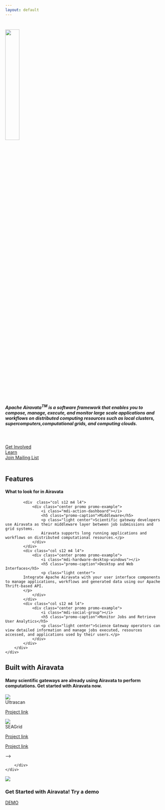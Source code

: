 ```yaml
---
layout: default
---
```


<!--Hero-->
<div class="section no-pad-bot" id="index-banner">
    <div class="container">
        <h1 class="center">
            <img src="assets/img/airavata-logo-shadow.png" style="width:30%;"/>
        </h1>
        <h5 class="center white-text">
            Apache Airavata<sup>TM</sup> is a software framework that enables you to compose, manage, execute, and monitor large scale applications and workflows on distributed computing resources such as local clusters, supercomputers,computational grids, and computing clouds.
        </h5><br/><br/>
        <div class="row">
            <div class="col s12 offset-m2 offset-l2 m3 l3 center">
                <a class="waves-effect waves-light center btn-large default_color" href="get-involved.html"><i class="material-icons right"></i>Get Involved</a>
            </div>
            <div class="col s12 m2 l2 center">
                <a class="waves-effect waves-light center btn-large default_color" href="learning.html"><i class="material-icons right"></i>Learn</a>
            </div>
            <div class="col s12 m3 l3 center">
                <a class="waves-effect waves-light center btn-large default_color" href="mailing-list.html"><i class="material-icons right"></i>Join Mailing List</a>
            </div>
        </div><br/>
        <!--<h1 class="text_h center header cd-headline letters type">
            <span>I Love</span>
            <span class="cd-words-wrapper waiting">
                <b class="is-visible">creating</b>
                <b>designing</b>
                <b>developing</b>
            </span>
        </h1>-->
    </div>
</div>

<!--Intro and service-->
<div id="intro" class="section scrollspy">
    <div class="container">
        <div class="row">
            <div  class="col s12">
                <h2 class="center header text_h2"><span class="span_h2"> Features  </span></h2>
                <h4 class="center header text_h2"><span class="span_h4"> What to look for in Airavata  </span></h4>
                 <div class="divider"></div>
            </div>

            <div  class="col s12 m4 l4">
                <div class="center promo promo-example">
                    <i class="mdi-action-dashboard"></i>
                    <h5 class="promo-caption">Middleware</h5>
                    <p class="light center">Scientific gateway developers use Airavata as their middleware layer between job submissions and grid systems.
                    Airavata supports long running applications and workflows on distributed computational resources.</p>
                </div>
            </div>
            <div class="col s12 m4 l4">
                <div class="center promo promo-example">
                    <i class="mdi-hardware-desktop-windows"></i>
                    <h5 class="promo-caption">Desktop and Web Interfaces</h5>
                    <p class="light center">
		    Integrate Apache Airavata with your user interface components to manage applications, workflows and generated data using our Apache Thrift-based API.
		    </p>
                </div>
            </div>
            <div class="col s12 m4 l4">
                <div class="center promo promo-example">
                    <i class="mdi-social-group"></i>
                    <h5 class="promo-caption">Monitor Jobs and Retrieve User Analytics</h5>
                    <p class="light center">Science Gateway operators can view detailed information and manage jobs executed, resources accessed, and applications used by their users.</p>
                </div>
            </div>
        </div>
    </div>
</div>

<!--Work-->
<div class="section scrollspy" id="work">
    <div class="container">
        <h2 class="header center text_b">Built with Airavata </h2>
        <div  class="col s12">
            <h4 class="center header text_h2"><span class="span_h4">Many scientific gateways are already using Airavata to perform computations. Get started with Airavata now.</span></h4>
            <div class="divider"></div>
        </div>
        <div class="row">
            <div class="col s12 m4 l4">
                <div class="card">
                    <div class="card-image waves-effect waves-block waves-light">
                        <img class="activator" src="assets/img/Ultrascan-icon-512x512.png">
                    </div>
                    <div class="card-content">
                        <span class="card-title activator grey-text text-darken-4">Ultrascan
                        <!--<i class="mdi-navigation-more-vert right"></i>-->
                        </span>
                        <p><a href="http://ultrascan.uthscsa.edu" target="_blank">Project link</a></p>
                    </div>
                    <!--
                    <div class="card-reveal">
                        <span class="card-title grey-text text-darken-4">Ultrascan<i class="mdi-navigation-close right"></i></span>
                        <p>Here is some more information about this project that is only revealed once clicked on.</p>
                    </div>
                    -->
                </div>
            </div>
            <div class="col s12 m4 l4">
                <div class="card">
                    <div class="card-image waves-effect waves-block waves-light">
                        <img class="activator" src="assets/img/Seagrid-icon-512x512.png">
                    </div>
                    <div class="card-content">
                        <span class="card-title activator grey-text text-darken-4">SEAGrid
                        <!--<i class="mdi-navigation-more-vert right"></i>-->
                        </span>
                        <p><a href="http://seagrid.org" target="_blank">Project link</a></p>
                    </div>
                    <!--
                    <div class="card-reveal">
                        <span class="card-title grey-text text-darken-4">SEAGrid <i class="mdi-navigation-close right"></i></span>
                        <p>Here is some more information about this project that is only revealed once clicked on.</p>
                    </div>
                    -->
                </div>
            </div>
            <!--
            <div class="col s12 m4 l4">
                <div class="card">
                    <div class="card-image waves-effect waves-block waves-light">
                        <img class="activator" src="assets/img/Genapp-icon-512x512.png">
                    </div>
                    <div class="card-content">
                        <span class="card-title activator grey-text text-darken-4">GenApp
                        <!-- <i class="mdi-navigation-more-vert right"></i> --></span>
                        <p><a href="https://cwiki.apache.org/confluence/display/AIRAVATA/GenApp" target="_blank">Project link</a></p>
                    </div>
                    <!--
                    <div class="card-reveal">
                        <span class="card-title grey-text text-darken-4">Genapp<i class="mdi-navigation-close right"></i></span>
                        <p>Here is some more information about this project that is only revealed once clicked on.</p>
                    </div>
                    -->
                </div>
            </div>
            -->


        </div>
    </div>
</div>

<!--Parallax-->
<div class="parallax-container valign-wrapper">
    <div class="parallax"><img src="assets/img/keyboard-001.jpg"></div>
    <div class="row valign">
        <h3 class="center white-text"> Get Started with Airavata! Try a demo</h3>
        <div class="col s2 offset-s5">
            <a href="https://testdrive.airavata.org/" target="_blank" class="waves-effect waves-light center btn-large default_color"><i class="material-icons right"></i>DEMO</a>
        </div>
    </div>

</div>

<!--Team-->
<!--
<div class="section scrollspy" id="team">
    <div class="container">
        <h2 class="header text_b"> Our Team </h2>
        <div class="row">
            <div class="col s12 m3">
                <div class="card card-avatar">
                    <div class="waves-effect waves-block waves-light">
                        <img class="activator" src="assets/img/avatar1.png">
                    </div>
                    <div class="card-content">
                        <span class="card-title activator grey-text text-darken-4">Flash <br/>
                            <small><em><a class="red-text text-darken-1" href="#">CEO</a></em></small></span>
                        <p>
                            <a class="blue-text text-lighten-2" href="https://www.facebook.com/joash.c.pereira">
                                <i class="fa fa-facebook-square"></i>
                            </a>
                            <a class="blue-text text-lighten-2" href="https://twitter.com/im_joash">
                                <i class="fa fa-twitter-square"></i>
                            </a>
                            <a class="blue-text text-lighten-2" href="https://plus.google.com/u/0/+JoashPereira">
                                <i class="fa fa-google-plus-square"></i>
                            </a>
                            <a class="blue-text text-lighten-2" href="https://www.linkedin.com/in/joashp">
                                <i class="fa fa-linkedin-square"></i>
                            </a>
                        </p>
                    </div>
                </div>
            </div>
            <div class="col s12 m3">
                <div class="card card-avatar">
                    <div class="waves-effect waves-block waves-light">
                        <img class="activator" src="assets/img/avatar2.png">
                    </div>
                    <div class="card-content">
                        <span class="card-title activator grey-text text-darken-4">Cat Woman<br/>
                            <small><em><a class="red-text text-darken-1" href="#">Designer</a></em></small>
                        </span>
                        <p>
                            <a class="blue-text text-lighten-2" href="https://www.facebook.com/joash.c.pereira">
                                <i class="fa fa-facebook-square"></i>
                            </a>
                            <a class="blue-text text-lighten-2" href="https://twitter.com/im_joash">
                                <i class="fa fa-twitter-square"></i>
                            </a>
                            <a class="blue-text text-lighten-2" href="https://plus.google.com/u/0/+JoashPereira">
                                <i class="fa fa-google-plus-square"></i>
                            </a>
                            <a class="blue-text text-lighten-2" href="https://www.linkedin.com/in/joashp">
                                <i class="fa fa-linkedin-square"></i>
                            </a>
                        </p>
                    </div>
                </div>
            </div>
            <div class="col s12 m3">
                <div class="card card-avatar">
                    <div class="waves-effect waves-block waves-light">
                        <img class="activator" src="assets/img/avatar3.png">
                    </div>
                    <div class="card-content">
                        <span class="card-title activator grey-text text-darken-4">
                            Capt. America <br/>
                            <small><em><a class="red-text text-darken-1" href="#">CMO</a></em></small></span>
                        <p>
                            <a class="blue-text text-lighten-2" href="https://www.facebook.com/joash.c.pereira">
                                <i class="fa fa-facebook-square"></i>
                            </a>
                            <a class="blue-text text-lighten-2" href="https://twitter.com/im_joash">
                                <i class="fa fa-twitter-square"></i>
                            </a>
                            <a class="blue-text text-lighten-2" href="https://plus.google.com/u/0/+JoashPereira">
                                <i class="fa fa-google-plus-square"></i>
                            </a>
                            <a class="blue-text text-lighten-2" href="https://www.linkedin.com/in/joashp">
                                <i class="fa fa-linkedin-square"></i>
                            </a>
                        </p>
                    </div>
                </div>
            </div>
            <div class="col s12 m3">
                <div class="card card-avatar">
                    <div class="waves-effect waves-block waves-light">
                        <img class="activator" src="assets/img/avatar4.png">
                    </div>
                    <div class="card-content">
                        <span class="card-title activator grey-text text-darken-4">Robin<br/>
                            <small><em><a class="red-text text-darken-1" href="#">Developer</a></em></small></span>
                        <p>
                            <a class="blue-text text-lighten-2" href="https://www.facebook.com/joash.c.pereira">
                                <i class="fa fa-facebook-square"></i>
                            </a>
                            <a class="blue-text text-lighten-2" href="https://twitter.com/im_joash">
                                <i class="fa fa-twitter-square"></i>
                            </a>
                            <a class="blue-text text-lighten-2" href="https://plus.google.com/u/0/+JoashPereira">
                                <i class="fa fa-google-plus-square"></i>
                            </a>
                            <a class="blue-text text-lighten-2" href="https://www.linkedin.com/in/joashp">
                                <i class="fa fa-linkedin-square"></i>
                            </a>
                        </p>
                    </div>
                </div>
            </div>
        </div>
    </div>
</div>
-->
